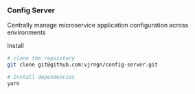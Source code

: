 ### Config Server
Centrally manage microservice application configuration across environments

Install
```bash
# clone the repository
git clone git@github.com:vjrngn/config-server.git

# Install dependencies
yarn
```
